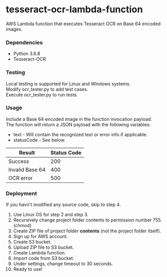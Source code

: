 # tesseract-ocr-lambda-function
AWS Lambda function that executes Tesseract OCR on Base 64 encoded images.

### Dependencies
* Python 3.6.8 <br>
* Tesseract-OCR

### Testing
Local testing is supported for Linux and Windows systems. <br>
Modify ocr_tester.py to add test cases. <br>
Execute ocr_tester.py to run tests.

### Usage
Include a Base 64 encoded image in the function invocation payload. <br>
The function will return a JSON payload with the following variables:
* text        -  Will contain the recognized text or error info if applicable.
* statusCode  -  See below.


| Result  | Status Code |
| ------------- | ------------- |
| Success  | 200  |
| Invalid Base 64 | 400 |
| OCR error | 500 |


### Deployment
If you havn't modified any source code, skip to step 4.<br>
1. Use Linux OS for step 2 and step 3.
2. Recursively change project folder contents to permission number 755. (chmod)
3. Create ZIP file of project folder **contents** (not the project folder itself).
4. Sign up for AWS account.
5. Create S3 bucket.
6. Upload ZIP file to S3 bucket.
6. Create Lambda function.
7. Import code from S3 bucket.
8. Under settings, change timeout to 30 seconds.
9. Ready to use!
